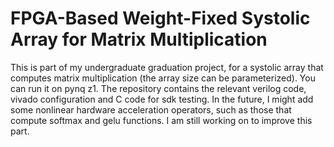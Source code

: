 # FPGA-Based Weight-Fixed Systolic Array for Matrix Multiplication
This is part of my undergraduate graduation project, for a systolic array that computes matrix multiplication (the array size can be parameterized). You can run it on pynq z1. The repository contains the relevant verilog code, vivado configuration and C code for sdk testing.
In the future, I might add some nonlinear hardware acceleration operators, such as those that compute softmax and gelu functions. I am still working on to improve this part.
